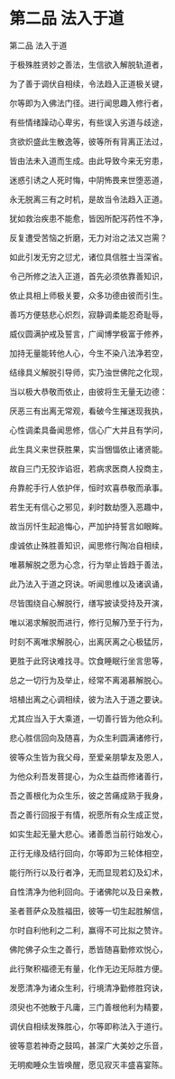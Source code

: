 # 第二品 法入于道

第二品 法入于道

于极殊胜贤妙之善法，生信欲入解脱轨道者，

为了善于调伏自相续，令法趋入正道极关键，

尔等即为入佛法门径。进行闻思趣入修行者，

有些情绪躁动心卑劣，有些误入劣道与歧途，

贪欲炽盛此生散逸等，彼等所有背离正法过，

皆由法未入道而生成。由此导致今来无穷患，

迷惑引诱之人死时悔，中阴怖畏来世堕恶道，

永无脱离三有之时机，是故当令法趋入正道。

犹如救治疾患不能愈，皆因所配泻药性不净，

反复遭受苦恼之折磨，无力对治之法又岂需？

如此引发无穷之愆尤，诸位具信胜士当深省。

令己所修之法入正道，首先必须依靠善知识，

依止具相上师极关要，众多功德由彼而引生。

善巧方便慈悲心炽烈，寂静调柔能忍奇耻辱，

威仪圆满护戒及誓言，广闻博学极富于修养，

加持无量能转他人心，今生不染八法净若空，

结缘具义解脱引导师，实乃浊世佛陀之化现，

当以极大恭敬而依止，由彼将生无量无边德：

厌恶三有出离无常观，看破今生摧迷现我执，

心性调柔具备闻思修，信心广大并且有学问，

此生具义来世获胜果，实当悃愊依止诸贤能。

故自三门无狡诈谄诳，若病求医商人投商主，

舟靠舵手行人依护伴，恒时欢喜恭敬而承事。

若生无有信心之邪见，刹时数劫堕入恶趣中，

故当厉忏生起追悔心，严加护持誓言如眼眸。

虔诚依止殊胜善知识，闻思修行陶冶自相续，

唯慕解脱之愿为心念，行为举止皆趋于善法，

此乃法入于道之窍诀。听闻思维以及诸讽诵，

尽皆围绕自心解脱行，缮写披读受持及开演，

唯以渴求解脱而进行，修行见解乃至于行为，

时刻不离唯求解脱心，出离厌离之心极猛厉，

更胜于此窍诀难找寻。饮食睡眠行坐言思等，

总之一切行为及举止，经常不离渴慕解脱心。

培植出离之心调相续，彼为法入于道之要诀。

尤其应当入于大乘道，一切善行皆为他众利。

悲心胜信回向及随喜，为众生利圆满诸修行，

彼等众生皆为我父母，至爱亲朋挚友及恩人，

为他众利吾发菩提心，为众生益而修诸善行，

吾之善根化为众生乐，彼之苦痛成熟于我身，

吾之善行回报于有情，祝愿所有众生成正觉，

如实生起无量大悲心。诸善悉当前行始发心，

正行无缘及结行回向，尔等即为三轮体相空，

能行所行以及行者净，无而显现若幻及幻术，

自性清净为他利回向。于诸佛陀以及日亲教，

圣者菩萨众及胜福田，彼等一切生起胜解信，

尔时自利他利之二利，赢得不可比拟之赞许。

佛陀佛子众生之善行，悉皆随喜勤修欢悦心，

此行聚积福德无有量，化作无边无际胜方便。

发愿清净为诸众生利，行境清净勤修胜窍诀，

须臾也不弛散于凡庸，三门善根他利为精要，

调伏自相续发殊胜心，尔等即称法入于道行。

彼等意若神奇之鼓鸣，甚深广大美妙之乐音，

无明痴睡众生皆唤醒，愿见寂灭丰盛喜宴陈。

